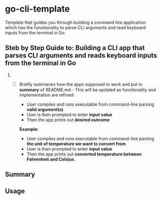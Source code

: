 # go-cli-template
Template that guides you through building a command line application which has the functionality to parse  CLI arguments 
and read keyboard inputs from the terminal in Go.

## Steb by Step Guide to: Building a CLI app that parses CLI arguments and reads keyboard inputs from the terminal in Go

1. - [ ] Briefly summaries how the apps supposed to work and put in **summary** of README.md - This will be updated as 
      functionality and implementation are refined:
      
      - User compiles and runs executable from command-line parsing **valid argument(s)**
      - User is then prompted to enter **input value**
      - Then the app prints out **desired outcome**
      
      **Example:**
      - User compiles and runs executable from command-line parsing **the unit of temperature we want to convert from** 
      - User is then prompted to enter **input value**
      - Then the app prints out **converted temperature between Fahrenheit and Celsius**.

      
      
## Summary


## Usage
